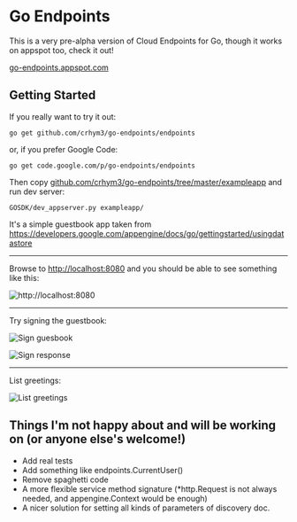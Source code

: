 # Go Endpoints

This is a very pre-alpha version of Cloud Endpoints for Go, though it works on
appspot too, check it out!

[go-endpoints.appspot.com](https://go-endpoints.appspot.com)

## Getting Started
If you really want to try it out:

`go get github.com/crhym3/go-endpoints/endpoints`

or, if you prefer Google Code:

`go get code.google.com/p/go-endpoints/endpoints`

Then copy [github.com/crhym3/go-endpoints/tree/master/exampleapp](https://github.com/crhym3/go-endpoints/tree/master/exampleapp) and run dev server:

`GOSDK/dev_appserver.py exampleapp/`

It's a simple guestbook app taken from https://developers.google.com/appengine/docs/go/gettingstarted/usingdatastore

***

Browse to [http://localhost:8080](http://localhost:8080) and you should be able to see something like
this:

![http://localhost:8080](https://lh6.googleusercontent.com/-9wk96-rUcvo/UXFeTpzWi8I/AAAAAAAART0/4D31sBNdppk/s900/Screen+Shot+2013-04-19+at+5.06.12+PM.png)

***

Try signing the guestbook:

![Sign guesbook](https://lh5.googleusercontent.com/-ravF58cJy9Q/UXFeR8aC5aI/AAAAAAAARTc/ZCDqI8vpzq4/s826/Screen+Shot+2013-04-19+at+5.07.46+PM.png)

![Sign response](https://lh4.googleusercontent.com/-b_R1g2iYTDU/UXFeREDzSuI/AAAAAAAARTU/rwM47Sp-xf8/s571/Screen+Shot+2013-04-19+at+5.08.06+PM.png)

***

List greetings:

![List greetings](https://lh3.googleusercontent.com/-lMd8bB2zjmw/UXFeQeqsM9I/AAAAAAAARTM/oqhCYNxmeWc/s574/Screen+Shot+2013-04-19+at+5.08.30+PM.png)

## Things I'm not happy about and will be working on (or anyone else's welcome!)

  - Add real tests
  - Add something like endpoints.CurrentUser()
  - Remove spaghetti code
  - A more flexible service method signature
    (*http.Request is not always needed, and appengine.Context would be enough)
  - A nicer solution for setting all kinds of parameters of discovery doc.
